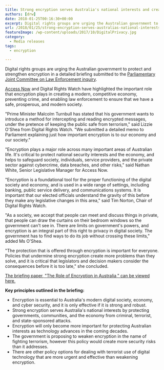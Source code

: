 ```yaml
---
title: Strong encryption serves Australia's national interests and creates more robust systems
authors: [drw]
date: 2018-01-25T00:16:30+00:00
excerpt: Digital rights groups are urging the Australian government to protect and strengthen encryption in a detailed briefing submitted to the Parliamentary Joint Committee on Law Enforcement inquiry.
url: /2018/01/25/strong-encryption-serves-australias-national-interests-and-creates-more-robust-systems/
featureImage: /wp-content/uploads/2017/10/DigitalPrivacy.jpg
category:
  - Media releases
tags:
  - encryption

---
```

Digital rights groups are urging the Australian government to protect and strengthen encryption in a detailed briefing submitted to the [Parliamentary Joint Committee on Law Enforcement inquiry][1].

[Access Now][2] and Digital Rights Watch have highlighted the important role that encryption plays in creating a modern, competitive economy, preventing crime, and enabling law enforcement to ensure that we have a safe, prosperous, and modern society.

"Prime Minister Malcolm Turnbull has stated that his government wants to introduce a method for intercepting and reading encrypted messages, under the pretence of keeping the public safe from terrorism," said Lizzie O'Shea from Digital Rights Watch. "We submitted a detailed memo to Parliament explaining just how important encryption is to our economy and our society."

"Encryption plays a major role across many important areas of Australian life. It's critical to protect national security interests and the economy, and helps to safeguard society, individuals, service providers, and the private sector against cybercrime, data breaches, and other risks," said Nathan White, Senior Legislative Manager for Access Now.

"Encryption is a foundational tool for the proper functioning of the digital society and economy, and is used in a wide range of settings, including banking, public service delivery, and communications systems. It is important that our elected officials understand the gravity of this before they make any legislative changes in this area," said Tim Norton, Chair of Digital Rights Watch.

"As a society, we accept that people can meet and discuss things in private, that people can draw the curtains on their bedroom windows so the government can't see in. There are limits on government's powers, and encryption is an integral part of this right to privacy in digital society. The government has to find ways to do its job without crossing these limits," added Ms O'Shea.

"The protection that is offered through encryption is important for everyone. Policies that undermine strong encryption create more problems than they solve, and it is critical that legislators and decision makers consider the consequences before it is too late," she concluded.

[The briefing paper, "The Role of Encryption in Australia," can be viewed here.][3]

**Key principles outlined in the briefing:**

  * Encryption is essential to Australia's modern digital society, economy, and cyber security, and it is only effective if it is strong and robust.
  * Strong encryption serves Australia's national interests by protecting governments, communities, and the economy from criminal, terrorist, and state-sponsored attacks.
  * Encryption will only become more important for protecting Australian interests as technology advances in the coming decades.
  * The government is proposing to weaken encryption in the name of fighting terrorism, however this policy would create more security risks than it addresses.
  * There are other policy options for dealing with terrorist use of digital technology that are more urgent and effective than weakening encryption.

 [1]: https://www.aph.gov.au/Parliamentary_Business/Committees/Joint/Law_Enforcement/NewandemergingICT
 [2]: http://accessnow.org
 [3]: /wp-content/uploads/2018/01/Crypto-Australia-Memo.pdf
